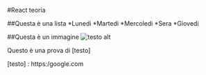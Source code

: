 #React teoria

##Questa è una lista
*Lunedi
*Martedi
*Mercoledi
  *Sera
*Giovedi

##Questa è un immagine
![testo alt](url)


Questo è una prova di [testo]






[testo] : https:/google.com